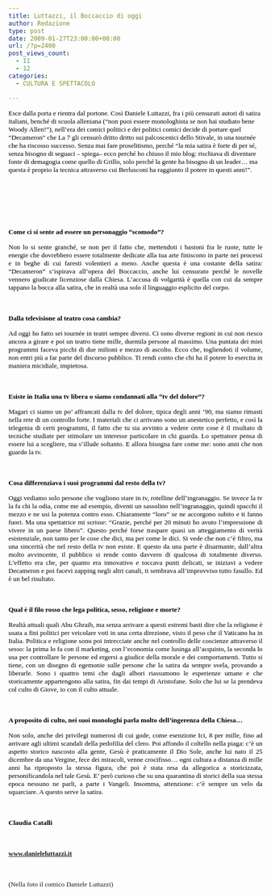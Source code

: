 ```yaml
---
title: Luttazzi, il Boccaccio di oggi
author: Redazione
type: post
date: 2009-01-27T23:00:00+00:00
url: /?p=2400
post_views_count:
  - 11
  - 12
categories:
  - CULTURA E SPETTACOLO

---
```

<span style="font&#45;size: 10pt; font&#45;family: Tahoma"><font color="#000000"> </font></span>

 <font color="#000000"></font>

<font color="#000000"></p> 

<p>
  <span style="font&#45;size: 10pt; font&#45;family: Tahoma"><font color="#000000">Esce dalla porta e rientra dal portone. Cos&igrave; Daniele Luttazzi, fra i pi&ugrave; censurati autori di satira italiani, bench&eacute; di scuola alleniana (&ldquo;non puoi essere monologhista se non hai studiato bene Woody Allen!&rdquo;), nell&rsquo;era dei comici politici e dei politici comici decide di portare quel &ldquo;Decameron&rdquo; che La 7 gli censur&ograve; dritto dritto sui palcoscenici dello Stivale, in una tourn&eacute;e che ha riscosso successo. Senza mai fare proselitismo, perch&eacute; &ldquo;la mia satira &egrave; forte di per s&eacute;, senza bisogno di seguaci &ndash; spiega&ndash; ecco perch&eacute; ho chiuso il mio blog: rischiava di diventare fonte di demagogia come quello di Grillo, solo perch&eacute; la gente ha bisogno di un leader&hellip; ma questa &egrave; proprio la tecnica attraverso cui Berlusconi ha raggiunto il potere in questi anni!&rdquo;.&nbsp;</font></span><span style="font&#45;size: 10pt; font&#45;family: Tahoma"><font color="#000000">&nbsp;</font></span>
</p>

<p>
  &nbsp;
</p>

<p>
  </font>
</p>

<p>
  &nbsp;
</p>

<p>
  &nbsp;
</p>

<p>
  <strong><span style="font&#45;size: 10pt; font&#45;family: Tahoma"><font color="#000000">Come ci si sente ad essere un personaggio &ldquo;scomodo&rdquo;?</font></span></strong>
</p>

<p align="justify">
  <span style="font&#45;size: 10pt; font&#45;family: Tahoma"><font color="#000000">Non lo si sente granch&eacute;, se non per il fatto che, mettendoti i bastoni fra le ruote, tutte le energie che dovrebbero essere totalmente dedicate alla tua arte finiscono in parte nei processi e in beghe di cui faresti volentieri a meno. Anche questa &egrave; una costante della satira: &ldquo;Decameron&rdquo; s&rsquo;ispirava all&rsquo;opera del Boccaccio, anche lui censurato perch&eacute; le novelle vennero giudicate licenziose dalla Chiesa. L&rsquo;accusa di volgarit&agrave; &egrave; quella con cui da sempre tappano la bocca alla satira, che in realt&agrave; usa solo il linguaggio esplicito del corpo.&nbsp;</font></span><strong><span style="font&#45;size: 10pt; font&#45;family: Tahoma"><font color="#000000">&nbsp;</font></span></strong>
</p>

<p align="justify">
  &nbsp;
</p>

<p>
  <strong><span style="font&#45;size: 10pt; font&#45;family: Tahoma"><font color="#000000">Dalla televisione al teatro cosa cambia?</font></span></strong>
</p>

<p align="justify">
  <span style="font&#45;size: 10pt; font&#45;family: Tahoma"><font color="#000000">Ad oggi ho fatto sei tourn&eacute;e in teatri sempre diversi. Ci sono diverse regioni in cui non riesco ancora a girare e poi un teatro tiene mille, duemila persone al massimo. Una puntata dei miei programmi faceva picchi di due milioni e mezzo di ascolto. Ecco che, togliendoti il volume, non entri pi&ugrave; a far parte del discorso pubblico. Ti rendi conto che chi ha il potere lo esercita in maniera micidiale, impietosa.</font></span><strong><span style="font&#45;size: 10pt; font&#45;family: Tahoma"><font color="#000000">&nbsp;</font></span></strong>
</p>

<p align="justify">
  &nbsp;
</p>

<p>
  <strong><span style="font&#45;size: 10pt; font&#45;family: Tahoma"><font color="#000000">Esiste in Italia una tv libera o siamo condannati alla &ldquo;tv </font></span></strong><strong><span style="font&#45;size: 10pt; font&#45;family: Tahoma"><font color="#000000">del dolore&rdquo;?</font></span></strong>
</p>

<p align="justify">
  <span style="font&#45;size: 10pt; font&#45;family: Tahoma"><font color="#000000">Magari ci siamo un po&rsquo; affrancati dalla tv del dolore, tipica degli anni &rsquo;90, ma siamo rimasti nella rete di un controllo forte. I materiali che ci arrivano sono un anestetico perfetto, e cos&igrave; la telegenia di certi programmi, il fatto che tu sia avvinto a vedere certe cose &egrave; il risultato di tecniche studiate per stimolare un interesse particolare in chi guarda. Lo spettatore pensa di essere lui a scegliere, ma s&rsquo;illude soltanto. E allora bisogna fare come me: sono anni che non guardo la tv.&nbsp;</font></span><span style="font&#45;size: 10pt; font&#45;family: Tahoma"><font color="#000000">&nbsp;</font></span>
</p>

<p align="justify">
  &nbsp;
</p>

<p>
  <strong><span style="font&#45;size: 10pt; font&#45;family: Tahoma"><font color="#000000">Cosa differenziava i suoi programmi dal resto della tv?</font></span></strong>
</p>

<p align="justify">
  <span style="font&#45;size: 10pt; font&#45;family: Tahoma"><font color="#000000">Oggi vediamo solo persone che vogliono stare in tv, rotelline dell&rsquo;ingranaggio. Se invece la tv la fa chi la odia, come me ad esempio, diventi un sassolino nell&rsquo;ingranaggio, quindi spacchi il mezzo e ne usi la potenza contro esso. Chiaramente &ldquo;loro&rdquo; se ne accorgono subito e ti fanno fuori. Ma una spettatrice mi scrisse: &ldquo;Grazie, perch&eacute; per 20 minuti ho avuto l&rsquo;impressione di vivere in un paese libero&rdquo;. Questo perch&eacute; forse traspare quasi un atteggiamento di verit&agrave; esistenziale, non tanto per le cose che dici, ma per come le dici. Si vede che non c&rsquo;&egrave; filtro, ma una sincerit&agrave; che nel resto della tv non esiste. E questo da una parte &egrave; disarmante, dall&rsquo;altra molto avvincente, il pubblico si rende conto davvero di qualcosa di totalmente diverso. L&rsquo;effetto era che, per quanto era innovativo e toccava punti delicati, se iniziavi a vedere Decameron e poi facevi zapping negli altri canali, ti sembrava all&rsquo;improvviso tutto fasullo. Ed &egrave; un bel risultato.&nbsp;</font></span><span style="font&#45;size: 10pt; font&#45;family: Tahoma"><font color="#000000">&nbsp;</font></span>
</p>

<p align="justify">
  &nbsp;
</p>

<p>
  <strong><span style="font&#45;size: 10pt; font&#45;family: Tahoma"><font color="#000000">Qual &egrave; il filo rosso che lega politica, sesso, religione e morte?</font></span></strong>
</p>

<p align="justify">
  <span style="font&#45;size: 10pt; font&#45;family: Tahoma"><font color="#000000">Realt&agrave; attuali quali Abu Ghraib, ma senza arrivare a questi estremi basti dire che la religione &egrave; usata a fini politici per veicolare voti in una certa direzione, visto il peso che il Vaticano ha in Italia. Politica e religione sono poi intrecciate anche nel controllo delle coscienze attraverso il sesso: la prima lo fa con il marketing, con l&rsquo;economia come lusinga all&rsquo;acquisto, la seconda lo usa per controllare le persone ed ergersi a giudice della morale e dei comportamenti. Tutto si tiene, con un disegno di egemonie sulle persone che la satira da sempre svela, provando a liberarle. Sono i quattro temi che dagli albori riassumono le esperienze umane e che storicamente appartengono alla satira, fin dai tempi di Aristofane. Solo che lui se la prendeva col culto di Giove, io con il culto attuale.</font></span><span style="font&#45;size: 10pt; font&#45;family: Tahoma"><font color="#000000">&nbsp;</font></span>
</p>

<p align="justify">
  &nbsp;
</p>

<p>
  <strong><span style="font&#45;size: 10pt; font&#45;family: Tahoma"><font color="#000000">A proposito di culto, nei suoi monologhi parla molto dell&rsquo;ingerenza della Chiesa&hellip;</font></span></strong>
</p>

<p align="justify">
  <span style="font&#45;size: 10pt; font&#45;family: Tahoma"><font color="#000000">Non solo, anche dei privilegi numerosi di cui gode, come esenzione Ici, 8 per mille, fino ad arrivare agli ultimi scandali della pedofilia del clero. Poi affondo il coltello nella piaga: c&rsquo;&egrave; un aspetto storico nascosto alla gente, Ges&ugrave; &egrave; praticamente il Dio Sole, anche lui nato il 25 dicembre da una Vergine, fece dei miracoli, venne crocifisso&hellip; ogni cultura a distanza di mille anni ha riproposto la stessa figura, che poi &egrave; stata resa da allegorica a storicizzata, personificandola nel tale Ges&ugrave;. E&rsquo; per&ograve; curioso che su una quarantina di storici della sua stessa epoca nessuno ne parli, a parte i Vangeli. Insomma, attenzione: c&rsquo;&egrave; sempre un velo da squarciare. A questo serve la satira.&nbsp;</font></span><span style="font&#45;size: 10pt; font&#45;family: Tahoma"><font color="#000000">&nbsp;</font></span>
</p>

<p align="justify">
  &nbsp;
</p>

<p>
  <span style="font&#45;size: 10pt; font&#45;family: Tahoma"><font color="#000000"><strong>Claudia Catalli</strong></font></span>
</p>

<p>
  &nbsp;
</p>

<p>
  <strong><span style="font&#45;size: 10pt; font&#45;family: Tahoma"><a href="https://www.danieleluttazzi.it/">www.danieleluttazzi.it</a></span></strong>
</p>

<p>
  &nbsp;
</p>

<p>
  <span style="font&#45;size: 10pt; font&#45;family: Tahoma"> </span>
</p>

<p>
  <span style="font&#45;size: 10pt; font&#45;family: Tahoma">(Nella foto il comico Daniele Luttazzi)</span>
</p>
